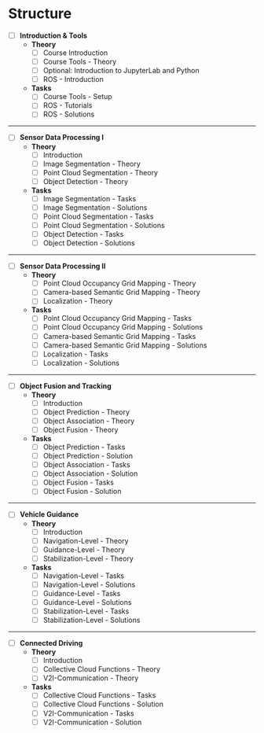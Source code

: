 # Structure

- [ ] **Introduction & Tools**
    - **Theory**
        - [ ] Course Introduction
        - [ ] Course Tools - Theory
        - [ ] Optional: Introduction to JupyterLab and Python
        - [ ] ROS - Introduction
    - **Tasks**
        - [ ] Course Tools - Setup
        - [ ] ROS - Tutorials
        - [ ] ROS - Solutions
---
- [ ] **Sensor Data Processing I**
    - **Theory**
        - [ ] Introduction
        - [ ] Image Segmentation - Theory
        - [ ] Point Cloud Segmentation - Theory
        - [ ] Object Detection - Theory
    - **Tasks**
        - [ ] Image Segmentation - Tasks
        - [ ] Image Segmentation - Solutions
        - [ ] Point Cloud Segmentation - Tasks
        - [ ] Point Cloud Segmentation - Solutions
        - [ ] Object Detection - Tasks
        - [ ] Object Detection - Solutions
---
- [ ] **Sensor Data Processing II**
    - **Theory**
        - [ ] Point Cloud Occupancy Grid Mapping - Theory
        - [ ] Camera-based Semantic Grid Mapping - Theory
        - [ ] Localization - Theory
    - **Tasks**
        - [ ] Point Cloud Occupancy Grid Mapping - Tasks
        - [ ] Point Cloud Occupancy Grid Mapping - Solutions
        - [ ] Camera-based Semantic Grid Mapping - Tasks
        - [ ] Camera-based Semantic Grid Mapping - Solutions
        - [ ] Localization - Tasks
        - [ ] Localization - Solutions
---
- [ ] **Object Fusion and Tracking**
    - **Theory**
        - [ ] Introduction
        - [ ] Object Prediction - Theory
        - [ ] Object Association - Theory
        - [ ] Object Fusion - Theory
    - **Tasks**
        - [ ] Object Prediction - Tasks
        - [ ] Object Prediction - Solution
        - [ ] Object Association - Tasks
        - [ ] Object Association - Solution
        - [ ] Object Fusion - Tasks
        - [ ] Object Fusion - Solution
---
- [ ] **Vehicle Guidance**
    - **Theory**
        - [ ] Introduction
        - [ ] Navigation-Level - Theory
        - [ ] Guidance-Level - Theory
        - [ ] Stabilization-Level - Theory
    - **Tasks**
        - [ ] Navigation-Level - Tasks
        - [ ] Navigation-Level - Solutions
        - [ ] Guidance-Level - Tasks
        - [ ] Guidance-Level - Solutions
        - [ ] Stabilization-Level - Tasks
        - [ ] Stabilization-Level - Solutions
---
- [ ] **Connected Driving**
    - **Theory**
        - [ ] Introduction
        - [ ] Collective Cloud Functions - Theory
        - [ ] V2I-Communication - Theory
    - **Tasks**
        - [ ] Collective Cloud Functions - Tasks
        - [ ] Collective Cloud Functions - Solution
        - [ ] V2I-Communication - Tasks
        - [ ] V2I-Communication - Solution